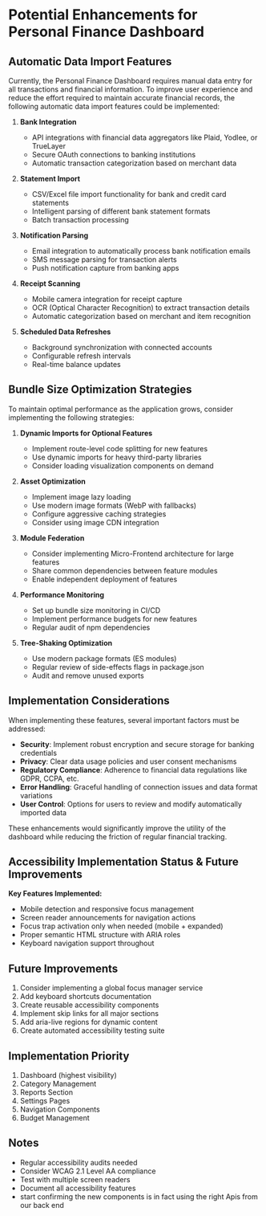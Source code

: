 # Potential Enhancements for Personal Finance Dashboard

## Automatic Data Import Features

Currently, the Personal Finance Dashboard requires manual data entry for all transactions and financial information. To improve user experience and reduce the effort required to maintain accurate financial records, the following automatic data import features could be implemented:

1. **Bank Integration**
   - API integrations with financial data aggregators like Plaid, Yodlee, or TrueLayer
   - Secure OAuth connections to banking institutions
   - Automatic transaction categorization based on merchant data

2. **Statement Import**
   - CSV/Excel file import functionality for bank and credit card statements
   - Intelligent parsing of different bank statement formats
   - Batch transaction processing

3. **Notification Parsing**
   - Email integration to automatically process bank notification emails
   - SMS message parsing for transaction alerts
   - Push notification capture from banking apps

4. **Receipt Scanning**
   - Mobile camera integration for receipt capture
   - OCR (Optical Character Recognition) to extract transaction details
   - Automatic categorization based on merchant and item recognition

5. **Scheduled Data Refreshes**
   - Background synchronization with connected accounts
   - Configurable refresh intervals
   - Real-time balance updates

## Bundle Size Optimization Strategies

To maintain optimal performance as the application grows, consider implementing the following strategies:

1. **Dynamic Imports for Optional Features**
   - Implement route-level code splitting for new features
   - Use dynamic imports for heavy third-party libraries
   - Consider loading visualization components on demand

2. **Asset Optimization**
   - Implement image lazy loading
   - Use modern image formats (WebP with fallbacks)
   - Configure aggressive caching strategies
   - Consider using image CDN integration

3. **Module Federation**
   - Consider implementing Micro-Frontend architecture for large features
   - Share common dependencies between feature modules
   - Enable independent deployment of features

4. **Performance Monitoring**
   - Set up bundle size monitoring in CI/CD
   - Implement performance budgets for new features
   - Regular audit of npm dependencies

5. **Tree-Shaking Optimization**
   - Use modern package formats (ES modules)
   - Regular review of side-effects flags in package.json
   - Audit and remove unused exports

## Implementation Considerations

When implementing these features, several important factors must be addressed:

- **Security**: Implement robust encryption and secure storage for banking credentials
- **Privacy**: Clear data usage policies and user consent mechanisms
- **Regulatory Compliance**: Adherence to financial data regulations like GDPR, CCPA, etc.
- **Error Handling**: Graceful handling of connection issues and data format variations
- **User Control**: Options for users to review and modify automatically imported data

These enhancements would significantly improve the utility of the dashboard while reducing the friction of regular financial tracking.

## Accessibility Implementation Status & Future Improvements

**Key Features Implemented:**

- Mobile detection and responsive focus management
- Screen reader announcements for navigation actions
- Focus trap activation only when needed (mobile + expanded)
- Proper semantic HTML structure with ARIA roles
- Keyboard navigation support throughout

## Future Improvements

1. Consider implementing a global focus manager service
2. Add keyboard shortcuts documentation
3. Create reusable accessibility components
4. Implement skip links for all major sections
5. Add aria-live regions for dynamic content
6. Create automated accessibility testing suite

## Implementation Priority

1. Dashboard (highest visibility)
2. Category Management
3. Reports Section
4. Settings Pages
5. Navigation Components
6. Budget Management

## Notes

- Regular accessibility audits needed
- Consider WCAG 2.1 Level AA compliance
- Test with multiple screen readers
- Document all accessibility features
- start confirming the new components is in fact using the right Apis from our back end
